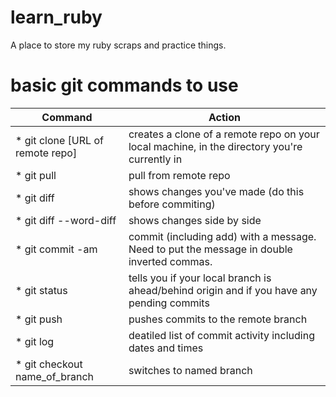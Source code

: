 # learn_ruby
A place to store my ruby scraps and practice things.

# basic git commands to use

Command | Action
--------| -------
* git clone [URL of remote repo] | creates a clone of a remote repo on your local machine, in the directory you're currently in 
* git pull | pull from remote repo
* git diff | shows changes you've made (do this before commiting)
* git diff --word-diff | shows changes side by side
* git commit -am | commit (including add) with a message. Need to put the message in double inverted commas. 
* git status | tells you if your local branch is ahead/behind origin and if you have any pending commits
* git push | pushes commits to the remote branch
* git log | deatiled list of commit activity including dates and times
* git checkout name_of_branch | switches to named branch
